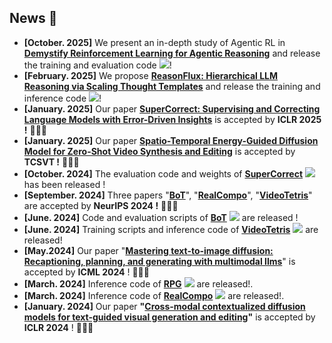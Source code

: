 ## News 📢

- **[October. 2025]** We present an in-depth study of Agentic RL in [**Demystify Reinforcement Learning for Agentic Reasoning**](https://arxiv.org/abs/2510.11701)  and release the training and evaluation code [![](https://img.shields.io/github/stars/Gen-Verse/Open-AgentRL?style=social)](https://github.com/Gen-Verse/Open-AgentRL)! 
- **[February. 2025]** We propose [**ReasonFlux: Hierarchical LLM Reasoning via Scaling Thought Templates**](https://arxiv.org/abs/2502.06772) and release the training and inference code [![](https://img.shields.io/github/stars/Gen-Verse/ReasonFlux?style=social)](https://github.com/Gen-Verse/ReasonFlux)!
- **[January. 2025]** Our paper [**SuperCorrect: Supervising and Correcting Language Models with Error-Driven Insights**](https://arxiv.org/abs/2410.09008) is accepted by **ICLR 2025 !** 🎉🎉🎉
- **[January. 2025]** Our paper [**Spatio-Temporal Energy-Guided Diffusion Model for Zero-Shot Video Synthesis and Editing**](https://ieeexplore.ieee.org/document/10845865) is accepted by **TCSVT !** 🎉🎉🎉
- **[October. 2024]** The evaluation code and weights of **[SuperCorrect](https://arxiv.org/abs/2410.09008)**  [![](https://img.shields.io/github/stars/YangLing0818/SuperCorrect-llm?style=social)](https://github.com/YangLing0818/SuperCorrect-llm)has been released !
- **[September. 2024]**  Three papers  "**[BoT](https://arxiv.org/abs/2406.04271)**", "**[RealCompo](https://arxiv.org/abs/2402.12908)**", "**[VideoTetris](https://arxiv.org/abs/2406.04277)**" are accepted by **NeurIPS 2024 !**  🎉🎉🎉
- **[June. 2024]** Code and evaluation scripts of [**BoT**](https://github.com/YangLing0818/buffer-of-thought-llm/)  [![](https://img.shields.io/github/stars/YangLing0818/buffer-of-thought-llm?style=social)](https://github.com/YangLing0818/buffer-of-thought-llm) are released !
- **[June. 2024]** Training scripts and inference code of [**VideoTetris**](https://github.com/YangLing0818/VideoTetris/)  [![](https://img.shields.io/github/stars/YangLing0818/VideoTetris?style=social)](https://github.com/YangLing0818/VideoTetris) are released!
- **[May.2024]** Our paper "**[Mastering text-to-image diffusion: Recaptioning, planning, and generating with multimodal llms](https://arxiv.org/abs/2401.11708)**" is accepted by **ICML 2024** ! 🎉🎉🎉
- **[March. 2024]** Inference code of  [**RPG**](https://github.com/YangLing0818/RPG-DiffusionMaster)  [![](https://img.shields.io/github/stars/YangLing0818/RPG-DiffusionMaster?style=social)](https://github.com/YangLing0818/RPG-DiffusionMaster) are released!.
- **[March. 2024]** Inference code of  [**RealCompo**](https://github.com/YangLing0818/RealCompo)  [![](https://img.shields.io/github/stars/YangLing0818/RealCompo?style=social)](https://github.com/YangLing0818/RealCompo) are released!.
- **[January. 2024]** Our paper **"[Cross-modal contextualized diffusion models for text-guided visual generation and editing](https://arxiv.org/abs/2402.16627)"**  is accepted by **ICLR 2024** ! 🎉🎉🎉
